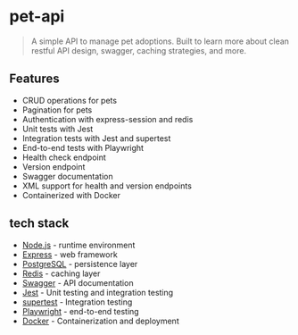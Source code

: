 # pet-api

> A simple API to manage pet adoptions. Built to learn more about clean restful API design, swagger, caching strategies, and more.

## Features

- CRUD operations for pets
- Pagination for pets
- Authentication with express-session and redis
- Unit tests with Jest
- Integration tests with Jest and supertest
- End-to-end tests with Playwright
- Health check endpoint
- Version endpoint
- Swagger documentation
- XML support for health and version endpoints
- Containerized with Docker

## tech stack

- [Node.js](https://nodejs.org/en/) - runtime environment
- [Express](https://expressjs.com/) - web framework
- [PostgreSQL](https://www.postgresql.org/) - persistence layer
- [Redis](https://redis.io/) - caching layer
- [Swagger](https://swagger.io/) - API documentation
- [Jest](https://jestjs.io) - Unit testing and integration testing
- [supertest](https://www.npmjs.com/package/supertest) - Integration testing
- [Playwright](https://playwright.dev/) - end-to-end testing
- [Docker](https://www.docker.com/) - Containerization and deployment
